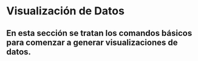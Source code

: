 # Visualización de Datos 
## En esta sección se tratan los comandos básicos para comenzar a generar visualizaciones de datos. 
